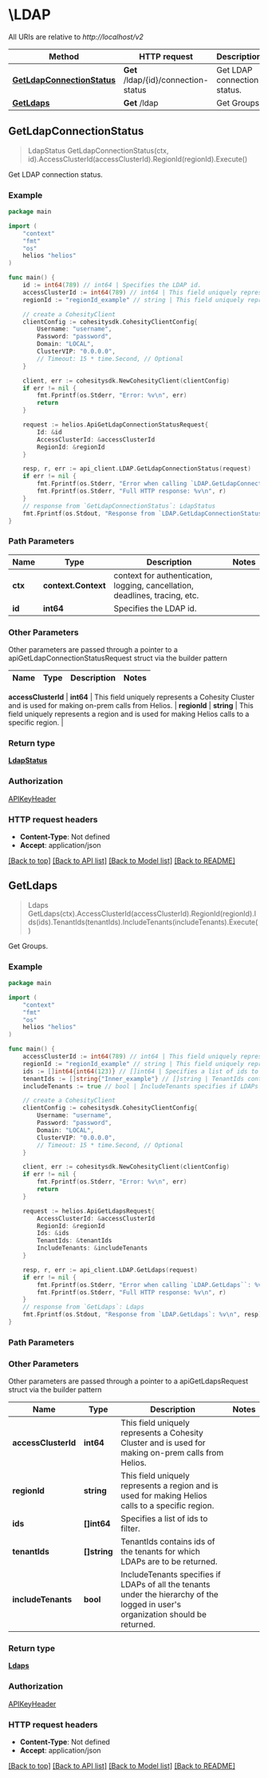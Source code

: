 # \LDAP

All URIs are relative to *http://localhost/v2*

Method | HTTP request | Description
------------- | ------------- | -------------
[**GetLdapConnectionStatus**](LDAP.md#GetLdapConnectionStatus) | **Get** /ldap/{id}/connection-status | Get LDAP connection status.
[**GetLdaps**](LDAP.md#GetLdaps) | **Get** /ldap | Get Groups.



## GetLdapConnectionStatus

> LdapStatus GetLdapConnectionStatus(ctx, id).AccessClusterId(accessClusterId).RegionId(regionId).Execute()

Get LDAP connection status.



### Example

```go
package main

import (
    "context"
    "fmt"
    "os"
    helios "helios"
)

func main() {
    id := int64(789) // int64 | Specifies the LDAP id.
    accessClusterId := int64(789) // int64 | This field uniquely represents a Cohesity Cluster and is used for making on-prem calls from Helios. (optional)
    regionId := "regionId_example" // string | This field uniquely represents a region and is used for making Helios calls to a specific region. (optional)

    // create a CohesityClient
    clientConfig := cohesitysdk.CohesityClientConfig{
        Username: "username",
        Password: "password",
        Domain: "LOCAL",
        ClusterVIP: "0.0.0.0",
        // Timeout: 15 * time.Second, // Optional 
    }

    client, err := cohesitysdk.NewCohesityClient(clientConfig)
    if err != nil {
        fmt.Fprintf(os.Stderr, "Error: %v\n", err)
        return
    }

    request := helios.ApiGetLdapConnectionStatusRequest{
        Id: &id
        AccessClusterId: &accessClusterId
        RegionId: &regionId
    }

    resp, r, err := api_client.LDAP.GetLdapConnectionStatus(request)
    if err != nil {
        fmt.Fprintf(os.Stderr, "Error when calling `LDAP.GetLdapConnectionStatus``: %v\n", err)
        fmt.Fprintf(os.Stderr, "Full HTTP response: %v\n", r)
    }
    // response from `GetLdapConnectionStatus`: LdapStatus
    fmt.Fprintf(os.Stdout, "Response from `LDAP.GetLdapConnectionStatus`: %v\n", resp)
}
```

### Path Parameters


Name | Type | Description  | Notes
------------- | ------------- | ------------- | -------------
**ctx** | **context.Context** | context for authentication, logging, cancellation, deadlines, tracing, etc.
**id** | **int64** | Specifies the LDAP id. | 

### Other Parameters

Other parameters are passed through a pointer to a apiGetLdapConnectionStatusRequest struct via the builder pattern


Name | Type | Description  | Notes
------------- | ------------- | ------------- | -------------

 **accessClusterId** | **int64** | This field uniquely represents a Cohesity Cluster and is used for making on-prem calls from Helios. | 
 **regionId** | **string** | This field uniquely represents a region and is used for making Helios calls to a specific region. | 

### Return type

[**LdapStatus**](LdapStatus.md)

### Authorization

[APIKeyHeader](../README.md#APIKeyHeader)

### HTTP request headers

- **Content-Type**: Not defined
- **Accept**: application/json

[[Back to top]](#) [[Back to API list]](../README.md#documentation-for-api-endpoints)
[[Back to Model list]](../README.md#documentation-for-models)
[[Back to README]](../README.md)


## GetLdaps

> Ldaps GetLdaps(ctx).AccessClusterId(accessClusterId).RegionId(regionId).Ids(ids).TenantIds(tenantIds).IncludeTenants(includeTenants).Execute()

Get Groups.



### Example

```go
package main

import (
    "context"
    "fmt"
    "os"
    helios "helios"
)

func main() {
    accessClusterId := int64(789) // int64 | This field uniquely represents a Cohesity Cluster and is used for making on-prem calls from Helios. (optional)
    regionId := "regionId_example" // string | This field uniquely represents a region and is used for making Helios calls to a specific region. (optional)
    ids := []int64{int64(123)} // []int64 | Specifies a list of ids to filter. (optional)
    tenantIds := []string{"Inner_example"} // []string | TenantIds contains ids of the tenants for which LDAPs are to be returned. (optional)
    includeTenants := true // bool | IncludeTenants specifies if LDAPs of all the tenants under the hierarchy of the logged in user's organization should be returned. (optional)

    // create a CohesityClient
    clientConfig := cohesitysdk.CohesityClientConfig{
        Username: "username",
        Password: "password",
        Domain: "LOCAL",
        ClusterVIP: "0.0.0.0",
        // Timeout: 15 * time.Second, // Optional 
    }

    client, err := cohesitysdk.NewCohesityClient(clientConfig)
    if err != nil {
        fmt.Fprintf(os.Stderr, "Error: %v\n", err)
        return
    }

    request := helios.ApiGetLdapsRequest{
        AccessClusterId: &accessClusterId
        RegionId: &regionId
        Ids: &ids
        TenantIds: &tenantIds
        IncludeTenants: &includeTenants
    }

    resp, r, err := api_client.LDAP.GetLdaps(request)
    if err != nil {
        fmt.Fprintf(os.Stderr, "Error when calling `LDAP.GetLdaps``: %v\n", err)
        fmt.Fprintf(os.Stderr, "Full HTTP response: %v\n", r)
    }
    // response from `GetLdaps`: Ldaps
    fmt.Fprintf(os.Stdout, "Response from `LDAP.GetLdaps`: %v\n", resp)
}
```

### Path Parameters



### Other Parameters

Other parameters are passed through a pointer to a apiGetLdapsRequest struct via the builder pattern


Name | Type | Description  | Notes
------------- | ------------- | ------------- | -------------
 **accessClusterId** | **int64** | This field uniquely represents a Cohesity Cluster and is used for making on-prem calls from Helios. | 
 **regionId** | **string** | This field uniquely represents a region and is used for making Helios calls to a specific region. | 
 **ids** | **[]int64** | Specifies a list of ids to filter. | 
 **tenantIds** | **[]string** | TenantIds contains ids of the tenants for which LDAPs are to be returned. | 
 **includeTenants** | **bool** | IncludeTenants specifies if LDAPs of all the tenants under the hierarchy of the logged in user&#39;s organization should be returned. | 

### Return type

[**Ldaps**](Ldaps.md)

### Authorization

[APIKeyHeader](../README.md#APIKeyHeader)

### HTTP request headers

- **Content-Type**: Not defined
- **Accept**: application/json

[[Back to top]](#) [[Back to API list]](../README.md#documentation-for-api-endpoints)
[[Back to Model list]](../README.md#documentation-for-models)
[[Back to README]](../README.md)

